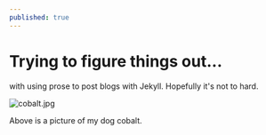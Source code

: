 ```yaml
---
published: true
---
```

# Trying to figure things out...

with using prose to post blogs with Jekyll.
Hopefully it's not to hard.

![cobalt.jpg]({{site.baseurl}}/images/cobalt.jpg)


Above is a picture of my dog cobalt.
